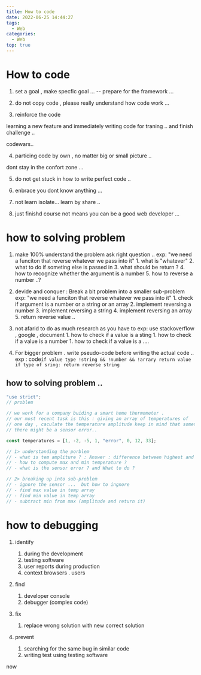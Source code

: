 ```yaml
---
title: How to code
date: 2022-06-25 14:44:27
tags:
  - Web
categories:
  - Web
top: true
---
```


# How to code

1. set a goal , make specfic goal ...
   -- prepare for the framework ...

2. do not copy code , please really understand how code work ...

3. reinforce the code

learning a new feature and immediately writing code for traning .. and finish challenge ..

codewars..

4. particing code by own , no matter big or small picture ..

dont stay in the confort zone ...

5. do not get stuck in how to write perfect code ..

6. enbrace you dont know anything ...

7. not learn isolate... learn by share ..

8. just finishd course not means you can be a good web developer ...

# how to solving problem

1.  make 100% understand the problem ask right question ..
    exp: "we need a funciton that reverse whatever we pass into it" 1. what is "whatever" 2. what to do if someting else is passed in 3. what should be return ? 4. how to recognize whether the argument is a number 5. how to reverse a number ..?

2.  devide and conquer : Break a bit problem into a smaller sub-problem
    exp: "we need a funciton that reverse whatever we pass into it" 1. check if argument is a number or a string or an array 2. implement reversing a number 3. implement reversing a string 4. implement reversing an array 5. return reverse value ..

3.  not afarid to do as much research as you have to
    exp: use stackoverflow , google , document 1. how to check if a value is a sting 1. how to check if a value is a number 1. how to check if a value is a ....

4.  For bigger problem . write pseudo-code before writing the actual code ..
    exp :
    code`if value type !string && !number && !arrary return value if type of sring: return reverse string `

## how to solving problem ..

```js
"use strict";
// problem

// we work for a company buiding a smart home thermometer .
// our most recent task is this : giving an array of temperatures of
// one day , caculate the temperature amplitude keep in mind that sometimes
// there might be a sensor error..

const temperatures = [1, -2, -5, 1, "error", 0, 12, 33];

// 1> understanding the porblem
// - what is tem ampliture ? : Answer : difference between highest and lowest temperature
// - how to compute max and min temperature ?
// - what is the sensor error ? and What to do ?

// 2> breaking up into sub-problem
// - ignore the sensor ...  but how to ingnore
// - find max value in temp array
// - find min value in temp array
// - subtract min from max (amplitude and return it)
```

# how to debugging

1. identify

   1. during the development
   2. testing software
   3. user reports during production
   4. context browsers . users

2. find

   1. developer console
   2. debugger (complex code)

3. fix

   1. replace wrong solution with new correct solution

4. prevent
   1. searching for the same bug in similar code
   2. writing test using testing software

now
